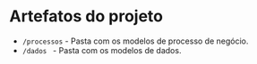 # Artefatos do projeto


* `/processos` - Pasta com os modelos de processo de negócio.
* `/dados ` - Pasta com os modelos de dados.

